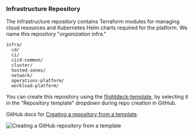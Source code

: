
### Infrastructure Repository

The infrastructure repository contains Terraform modules for managing
cloud resources and Kubernetes Helm charts required for the platform. We
name this repository "*organization* infra."

```
infra/
  cd/
  ci/
  cicd-common/
  cluster/
  hosted-zones/
  network/
  operations-platform/
  workload-platform/
```

<div class="confluence-information-macro confluence-information-macro-information">

<span class="aui-icon aui-icon-small aui-iconfont-info confluence-information-macro-icon"></span>

<div class="confluence-information-macro-body">

You can create this repository using the
[flightdeck-template](https://github.com/thoughtbot/flightdeck-template),
by selecting it in the “Repository template” dropdown during repo
creation in GitHub.

</div>

</div>

GitHub docs for [Creating a repository from a
template](https://docs.github.com/en/repositories/creating-and-managing-repositories/creating-a-repository-from-a-template).

![Creating a GitHub repository from a template](./images/image-20230807-212358.png)
